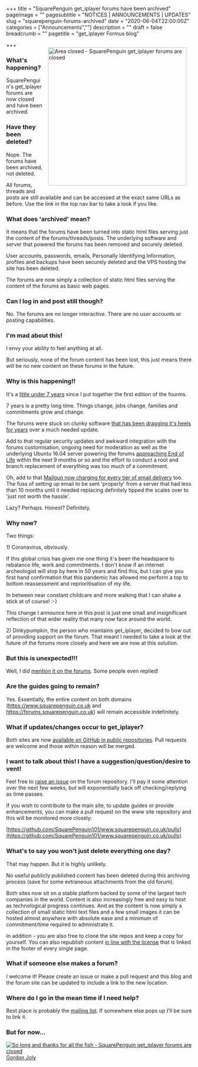 +++
title = "SquarePenguin get_iplayer forums have been archived"
pageimage = ""
pagesubtitle = "NOTICES | ANNOUNCEMENTS | UPDATES"
slug = "squarepenguin-forums-archived"
date = "2020-06-04T22:00:00Z"
categories = ["Announcements",""]
description = ""
draft = false
breadcrumb = ""
pagetitle = "get_iplayer Formus blog"

+++
<img style="float:right;padding:15px;" src="/img/2020/forums-closed-image.png"  alt="Area closed - SquarePenguin get_iplayer forums are closed" width="375"/>

### What's happening?

SquarePenguin's get_iplayer forums are now closed and have been archived. 

### Have they been deleted?

Nope. The forums have been archived, not deleted.

All forums, threads and posts are still available and can be accessed at the exact same URLs as before. Use the link in the top nav bar to take a look if you like. 

### What does 'archived' mean?

It means that the forums have been turned into static html files serving just the content of the forums/threads/posts. The underlying software and server that powered the forums has been removed and securely deleted.

User accounts, passwords, emails, Personally Identifying Information, profiles and backups have been securely deleted and the VPS hosting the site has been deleted. 

The forums are now simply a collection of static html files serving the content of the forums as basic web pages. 

### Can I log in and post still though?

No. The forums are no longer interactive. There are no user accounts or posting capabilities.
<!--more-->
### I'm mad about this!

I envy your ability to feel anything at all. 

But seriously, none of the forum content has been lost, this just means there will be no new content on these forums in the future. 

### Why is this happening!! 

It's a [little under 7 years](https://forums.squarepenguin.co.uk/thread-1.html) since I put together the first edition of the fourms. 

7 years is a pretty long time. Things change, jobs change, families and commitments grow and change.

The forums were stuck on clunky software [that has been dragging it's heels for years](https://blog.mybb.com/2018/06/28/mybb-2-0-is-being-put-on-hold/) over a much needed update. 

Add to that regular security updates and awkward integration with the forums customisation, ongoing need for moderation as well as the underlying Ubuntu 16.04 server powering the forums [approaching End of Life](https://ubuntu.com/about/release-cycle) within the next 9 months or so and the effort to conduct a root and branch replacement of everything was too much of a commitment. 

Oh, add to that [Mailgun now charging for every tier of email delivery](https://news.ycombinator.com/item?id=22192543) too. The fuss of setting up email to be sent 'properly' from a server that had less than 10 months until it needed replacing definitely tipped the scales over to 'just not worth the hassle'. 

Lazy? Perhaps. Honest? Definitely. 

### Why now?

Two things:

1\) Coronavirus, obviously. 

If this global crisis has given me one thing it's been the headspace to rebalance life, work and commitments. I don't know if an internet archeologist will stop by here in 50 years and find this, but I can give you first hand confirmation that this pandemic has allowed me perform a top to bottom reassessment and reprioritisation of my life. 

In between near constant childcare and more walking that I can shake a stick at of course! :-)

This change I announce here in this post is just one small and insignificant reflection of that wider reality that many now face around the world. 

2\) Dinkypumpkin, the person who maintains get_iplayer, decided to bow out of providing support on the forum. That meant I needed to take a look at the future of the forums more closely and here we are now at this solution. 

### But this is unexpected!!!

Well, I did [mention it on the forums](https://forums.squarepenguin.co.uk/thread-2217.html). Some people even replied!

### Are the guides going to remain?

Yes. Essentially, the entire content on both domains (https://www.squarepenguin.co.uk and https://forums.squarepenguin.co.uk) will remain accessible indefinitely.

### What if updates/changes occur to get_iplayer?

Both sites are now [available on GitHub in public repositories](https://github.com/SquarePenguin101). Pull requests are welcome and those within reason will be merged. 

### I want to talk about this! I have a suggestion/question/desire to vent!

Feel free to [raise an issue](https://github.com/SquarePenguin101/forums.squarepenguin.co.uk/issues) on the forum repository. I'll pay it some attention over the next few weeks, but will exponentially back off checking/replying as time passes. 

If you wish to contribute to the main site, to update guides or provide enhancements, you can make a pull request on the www site repository and this will be monitored more closely:

[https://github.com/SquarePenguin101/www.squarepenguin.co.uk/pulls](https://github.com/SquarePenguin101/www.squarepenguin.co.uk/pulls)

### What's to say you won't just delete everything one day?

That may happen. But it is highly unlikely. 

No useful publicly published content has been deleted during this archiving process (save for some extraneous attachments from the old forum). 

Both sites now sit on a stable platform backed by some of the largest tech companies in the world. Content is also increasingly free and easy to host as technological progress continues. And as the content is now simply a collection of small static html text files and a few small images it can be hosted almost anywhere with absolute ease and a minimum of commitment/time required to administrate it. 

In addition - you are also free to clone the site repos and keep a copy for yourself. You can also republish content [in line with the license](https://creativecommons.org/licenses/by/4.0/) that is linked in the footer of every single page. 

### What if someone else makes a forum?

I welcome it! Please create an issue or make a pull request and this blog and the forum site can be updated to include a link to the new location. 

### Where do I go in the mean time if I need help?

Best place is probably the [mailing list](https://lists.infradead.org/mailman/listinfo/get_iplayer). If somewhere else pops up I'll be sure to link it.

### But for now...

<a href="https://www.flickr.com/photos/loopzilla/12585855664"><img src="/img/2020/so-long-and-thanks-for-all-the-fish.jpg"  alt="So long and thanks for all the fish - SquarePenguin get_iplayer forums are closed"/></a>
<a href="https://creativecommons.org/licenses/by-sa/2.0/">Gordon Joly</a>


<!--more-->